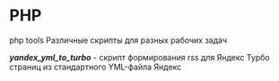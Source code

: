 # PHP
php tools
Различные скрипты для разных рабочих задач

***yandex_yml_to_turbo*** - скрипт формирования rss для Яндекс Турбо страниц из стандартного YML-файла Яндекс

